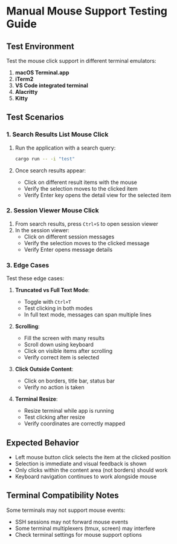 # Manual Mouse Support Testing Guide

## Test Environment

Test the mouse click support in different terminal emulators:

1. **macOS Terminal.app**
2. **iTerm2**
3. **VS Code integrated terminal**
4. **Alacritty**
5. **Kitty**

## Test Scenarios

### 1. Search Results List Mouse Click

1. Run the application with a search query:
   ```bash
   cargo run -- -i "test"
   ```

2. Once search results appear:
   - Click on different result items with the mouse
   - Verify the selection moves to the clicked item
   - Verify Enter key opens the detail view for the selected item

### 2. Session Viewer Mouse Click

1. From search results, press `Ctrl+S` to open session viewer
2. In the session viewer:
   - Click on different session messages
   - Verify the selection moves to the clicked message
   - Verify Enter opens message details

### 3. Edge Cases

Test these edge cases:

1. **Truncated vs Full Text Mode**:
   - Toggle with `Ctrl+T`
   - Test clicking in both modes
   - In full text mode, messages can span multiple lines

2. **Scrolling**:
   - Fill the screen with many results
   - Scroll down using keyboard
   - Click on visible items after scrolling
   - Verify correct item is selected

3. **Click Outside Content**:
   - Click on borders, title bar, status bar
   - Verify no action is taken

4. **Terminal Resize**:
   - Resize terminal while app is running
   - Test clicking after resize
   - Verify coordinates are correctly mapped

## Expected Behavior

- Left mouse button click selects the item at the clicked position
- Selection is immediate and visual feedback is shown
- Only clicks within the content area (not borders) should work
- Keyboard navigation continues to work alongside mouse

## Terminal Compatibility Notes

Some terminals may not support mouse events:
- SSH sessions may not forward mouse events
- Some terminal multiplexers (tmux, screen) may interfere
- Check terminal settings for mouse support options